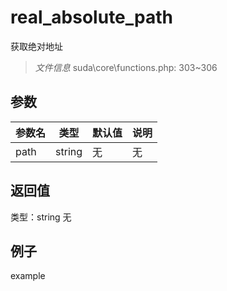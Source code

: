# real_absolute_path
获取绝对地址
> *文件信息* suda\core\functions.php: 303~306

## 参数

 
| 参数名 | 类型 | 默认值 | 说明 |
|--------|-----|-------|-------|
 | path |  string | 无 | 无 |
## 返回值
 
类型：string
无
## 例子

example